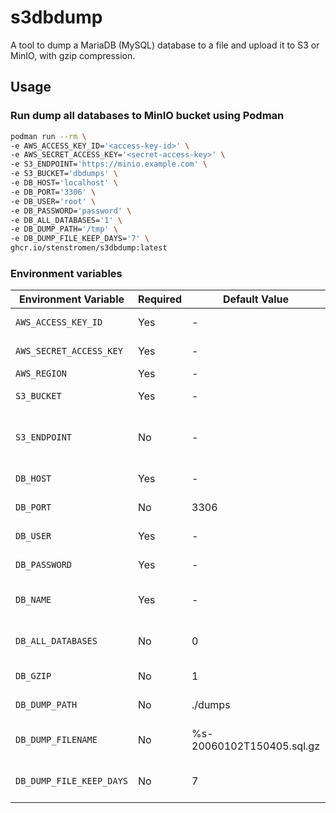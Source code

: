 # s3dbdump

A tool to dump a MariaDB (MySQL) database to a file and upload it to S3 or MinIO, with gzip compression.

## Usage

### Run dump all databases to MinIO bucket using Podman

```bash
podman run --rm \
-e AWS_ACCESS_KEY_ID='<access-key-id>' \
-e AWS_SECRET_ACCESS_KEY='<secret-access-key>' \
-e S3_ENDPOINT='https://minio.example.com' \
-e S3_BUCKET='dbdumps' \
-e DB_HOST='localhost' \
-e DB_PORT='3306' \
-e DB_USER='root' \
-e DB_PASSWORD='password' \
-e DB_ALL_DATABASES='1' \
-e DB_DUMP_PATH='/tmp' \
-e DB_DUMP_FILE_KEEP_DAYS='7' \
ghcr.io/stenstromen/s3dbdump:latest
```

### Environment variables

| Environment Variable     | Required | Default Value             | Description                         |
| ------------------------ | -------- | ------------------------- | ----------------------------------- |
| `AWS_ACCESS_KEY_ID`      | Yes      | -                         | AWS access key ID                   |
| `AWS_SECRET_ACCESS_KEY`  | Yes      | -                         | AWS secret access key               |
| `AWS_REGION`             | Yes      | -                         | AWS region                          |
| `S3_BUCKET`              | Yes      | -                         | S3 bucket name                      |
| `S3_ENDPOINT`            | No       | -                         | Custom S3 endpoint (e.g. for MinIO) |
| `DB_HOST`                | Yes      | -                         | Database host                       |
| `DB_PORT`                | No       | 3306                      | Database port                       |
| `DB_USER`                | Yes      | -                         | Database user                       |
| `DB_PASSWORD`            | Yes      | -                         | Database password                   |
| `DB_NAME`                | Yes      | -                         | Database name to dump               |
| `DB_ALL_DATABASES`       | No       | 0                         | Set to 1 to dump all databases      |
| `DB_GZIP`                | No       | 1                         | Enable gzip compression             |
| `DB_DUMP_PATH`           | No       | ./dumps                   | Directory to store dumps            |
| `DB_DUMP_FILENAME`       | No       | %s-20060102T150405.sql.gz | Dump filename format                |
| `DB_DUMP_FILE_KEEP_DAYS` | No       | 7                         | Number of days to keep backups      |
